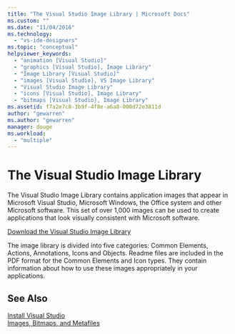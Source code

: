 ```yaml
---
title: "The Visual Studio Image Library | Microsoft Docs"
ms.custom: ""
ms.date: "11/04/2016"
ms.technology: 
  - "vs-ide-designers"
ms.topic: "conceptual"
helpviewer_keywords: 
  - "animation [Visual Studio]"
  - "graphics [Visual Studio], Image Library"
  - "Image Library [Visual Studio]"
  - "images [Visual Studio], VS Image Library"
  - "Visual Studio Image Library"
  - "icons [Visual Studio], Image Library"
  - "bitmaps [Visual Studio], Image Library"
ms.assetid: f7a2e7c8-3b9f-4f8e-a6a8-000d72e3811d
author: "gewarren"
ms.author: "gewarren"
manager: douge
ms.workload: 
  - "multiple"
---
```

# The Visual Studio Image Library
The Visual Studio Image Library contains application images that appear in Microsoft Visual Studio, Microsoft Windows, the Office system and other Microsoft software. This set of over 1,000 images can be used to create applications that look visually consistent with Microsoft software.  
  
 [Download the Visual Studio Image Library](http://go.microsoft.com/fwlink/p/?LinkId=275090)  
  
 The image library is divided into five categories: Common Elements, Actions, Annotations, Icons and Objects. Readme files are included in the PDF format for the Common Elements and Icon types. They contain information about how to use these images appropriately in your applications.  
  
## See Also  
 [Install Visual Studio](../install/install-visual-studio.md)   
 [Images, Bitmaps, and Metafiles](/dotnet/framework/winforms/advanced/images-bitmaps-and-metafiles)